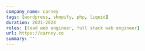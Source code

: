 ```yaml
---
company_name: carney
tags: [wordpress, shopify, php, liquid]
duration: 2021-2024
roles: [lead web engineer, full stack web engineer]
url: https://carney.co
summary: ''
---
```

